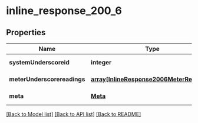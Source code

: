 # inline_response_200_6

## Properties
Name | Type | Description | Notes
------------ | ------------- | ------------- | -------------
**systemUnderscoreid** | **integer** |  | [default to null]
**meterUnderscorereadings** | [**array[InlineResponse2006MeterReadings]**](InlineResponse2006MeterReadings.md) |  | [default to null]
**meta** | [**Meta**](Meta.md) |  | [default to null]

[[Back to Model list]](../README.md#documentation-for-models) [[Back to API list]](../README.md#documentation-for-api-endpoints) [[Back to README]](../README.md)


